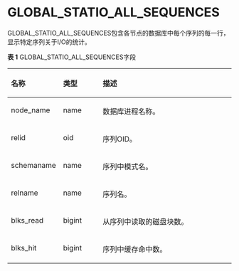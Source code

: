 # GLOBAL\_STATIO\_ALL\_SEQUENCES<a name="ZH-CN_TOPIC_0245374799"></a>

GLOBAL\_STATIO\_ALL\_SEQUENCES包含各节点的数据库中每个序列的每一行，显示特定序列关于I/O的统计。

**表 1**  GLOBAL\_STATIO\_ALL\_SEQUENCES字段

<a name="zh-cn_topic_0237122695_table12464522277"></a>
<table><thead align="left"><tr id="zh-cn_topic_0237122695_row632617521276"><th class="cellrowborder" valign="top" width="19.77%" id="mcps1.2.4.1.1"><p id="zh-cn_topic_0237122695_p1326552132711"><a name="zh-cn_topic_0237122695_p1326552132711"></a><a name="zh-cn_topic_0237122695_p1326552132711"></a><strong id="zh-cn_topic_0237122695_b143271452162719"><a name="zh-cn_topic_0237122695_b143271452162719"></a><a name="zh-cn_topic_0237122695_b143271452162719"></a>名称</strong></p>
</th>
<th class="cellrowborder" valign="top" width="18.060000000000002%" id="mcps1.2.4.1.2"><p id="zh-cn_topic_0237122695_p1327652142717"><a name="zh-cn_topic_0237122695_p1327652142717"></a><a name="zh-cn_topic_0237122695_p1327652142717"></a><strong id="zh-cn_topic_0237122695_b16327852112713"><a name="zh-cn_topic_0237122695_b16327852112713"></a><a name="zh-cn_topic_0237122695_b16327852112713"></a>类型</strong></p>
</th>
<th class="cellrowborder" valign="top" width="62.17%" id="mcps1.2.4.1.3"><p id="zh-cn_topic_0237122695_p1732715216272"><a name="zh-cn_topic_0237122695_p1732715216272"></a><a name="zh-cn_topic_0237122695_p1732715216272"></a><strong id="zh-cn_topic_0237122695_b16327175232717"><a name="zh-cn_topic_0237122695_b16327175232717"></a><a name="zh-cn_topic_0237122695_b16327175232717"></a>描述</strong></p>
</th>
</tr>
</thead>
<tbody><tr id="zh-cn_topic_0237122695_row113272052162710"><td class="cellrowborder" valign="top" width="19.77%" headers="mcps1.2.4.1.1 "><p id="zh-cn_topic_0237122695_p4327195215278"><a name="zh-cn_topic_0237122695_p4327195215278"></a><a name="zh-cn_topic_0237122695_p4327195215278"></a>node_name</p>
</td>
<td class="cellrowborder" valign="top" width="18.060000000000002%" headers="mcps1.2.4.1.2 "><p id="zh-cn_topic_0237122695_p19327752122718"><a name="zh-cn_topic_0237122695_p19327752122718"></a><a name="zh-cn_topic_0237122695_p19327752122718"></a>name</p>
</td>
<td class="cellrowborder" valign="top" width="62.17%" headers="mcps1.2.4.1.3 "><p id="zh-cn_topic_0237122695_p153288529275"><a name="zh-cn_topic_0237122695_p153288529275"></a><a name="zh-cn_topic_0237122695_p153288529275"></a>数据库进程名称。</p>
</td>
</tr>
<tr id="zh-cn_topic_0237122695_row23281552102710"><td class="cellrowborder" valign="top" width="19.77%" headers="mcps1.2.4.1.1 "><p id="zh-cn_topic_0237122695_p132835242711"><a name="zh-cn_topic_0237122695_p132835242711"></a><a name="zh-cn_topic_0237122695_p132835242711"></a>relid</p>
</td>
<td class="cellrowborder" valign="top" width="18.060000000000002%" headers="mcps1.2.4.1.2 "><p id="zh-cn_topic_0237122695_p2328185220274"><a name="zh-cn_topic_0237122695_p2328185220274"></a><a name="zh-cn_topic_0237122695_p2328185220274"></a>oid</p>
</td>
<td class="cellrowborder" valign="top" width="62.17%" headers="mcps1.2.4.1.3 "><p id="zh-cn_topic_0237122695_p63281152142714"><a name="zh-cn_topic_0237122695_p63281152142714"></a><a name="zh-cn_topic_0237122695_p63281152142714"></a>序列OID。</p>
</td>
</tr>
<tr id="zh-cn_topic_0237122695_row33281152122713"><td class="cellrowborder" valign="top" width="19.77%" headers="mcps1.2.4.1.1 "><p id="zh-cn_topic_0237122695_p1432845282718"><a name="zh-cn_topic_0237122695_p1432845282718"></a><a name="zh-cn_topic_0237122695_p1432845282718"></a>schemaname</p>
</td>
<td class="cellrowborder" valign="top" width="18.060000000000002%" headers="mcps1.2.4.1.2 "><p id="zh-cn_topic_0237122695_p1832875214272"><a name="zh-cn_topic_0237122695_p1832875214272"></a><a name="zh-cn_topic_0237122695_p1832875214272"></a>name</p>
</td>
<td class="cellrowborder" valign="top" width="62.17%" headers="mcps1.2.4.1.3 "><p id="zh-cn_topic_0237122695_p18328125212273"><a name="zh-cn_topic_0237122695_p18328125212273"></a><a name="zh-cn_topic_0237122695_p18328125212273"></a>序列中模式名。</p>
</td>
</tr>
<tr id="zh-cn_topic_0237122695_row12328105214279"><td class="cellrowborder" valign="top" width="19.77%" headers="mcps1.2.4.1.1 "><p id="zh-cn_topic_0237122695_p153291052182712"><a name="zh-cn_topic_0237122695_p153291052182712"></a><a name="zh-cn_topic_0237122695_p153291052182712"></a>relname</p>
</td>
<td class="cellrowborder" valign="top" width="18.060000000000002%" headers="mcps1.2.4.1.2 "><p id="zh-cn_topic_0237122695_p103292052192718"><a name="zh-cn_topic_0237122695_p103292052192718"></a><a name="zh-cn_topic_0237122695_p103292052192718"></a>name</p>
</td>
<td class="cellrowborder" valign="top" width="62.17%" headers="mcps1.2.4.1.3 "><p id="zh-cn_topic_0237122695_p2329105211271"><a name="zh-cn_topic_0237122695_p2329105211271"></a><a name="zh-cn_topic_0237122695_p2329105211271"></a>序列名。</p>
</td>
</tr>
<tr id="zh-cn_topic_0237122695_row1732915214271"><td class="cellrowborder" valign="top" width="19.77%" headers="mcps1.2.4.1.1 "><p id="zh-cn_topic_0237122695_p3329552112710"><a name="zh-cn_topic_0237122695_p3329552112710"></a><a name="zh-cn_topic_0237122695_p3329552112710"></a>blks_read</p>
</td>
<td class="cellrowborder" valign="top" width="18.060000000000002%" headers="mcps1.2.4.1.2 "><p id="zh-cn_topic_0237122695_p1732995242716"><a name="zh-cn_topic_0237122695_p1732995242716"></a><a name="zh-cn_topic_0237122695_p1732995242716"></a>bigint</p>
</td>
<td class="cellrowborder" valign="top" width="62.17%" headers="mcps1.2.4.1.3 "><p id="zh-cn_topic_0237122695_p15329115210279"><a name="zh-cn_topic_0237122695_p15329115210279"></a><a name="zh-cn_topic_0237122695_p15329115210279"></a>从序列中读取的磁盘块数。</p>
</td>
</tr>
<tr id="zh-cn_topic_0237122695_row1532935242718"><td class="cellrowborder" valign="top" width="19.77%" headers="mcps1.2.4.1.1 "><p id="zh-cn_topic_0237122695_p17329185212716"><a name="zh-cn_topic_0237122695_p17329185212716"></a><a name="zh-cn_topic_0237122695_p17329185212716"></a>blks_hit</p>
</td>
<td class="cellrowborder" valign="top" width="18.060000000000002%" headers="mcps1.2.4.1.2 "><p id="zh-cn_topic_0237122695_p1232975210276"><a name="zh-cn_topic_0237122695_p1232975210276"></a><a name="zh-cn_topic_0237122695_p1232975210276"></a>bigint</p>
</td>
<td class="cellrowborder" valign="top" width="62.17%" headers="mcps1.2.4.1.3 "><p id="zh-cn_topic_0237122695_p14329105292719"><a name="zh-cn_topic_0237122695_p14329105292719"></a><a name="zh-cn_topic_0237122695_p14329105292719"></a>序列中缓存命中数。</p>
</td>
</tr>
</tbody>
</table>

